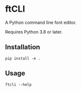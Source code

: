 # ftCLI
A Python command line font editor.
 
Requires Python 3.8 or later.
 
## Installation
    pip install -e .
 
## Usage
    ftcli --help

